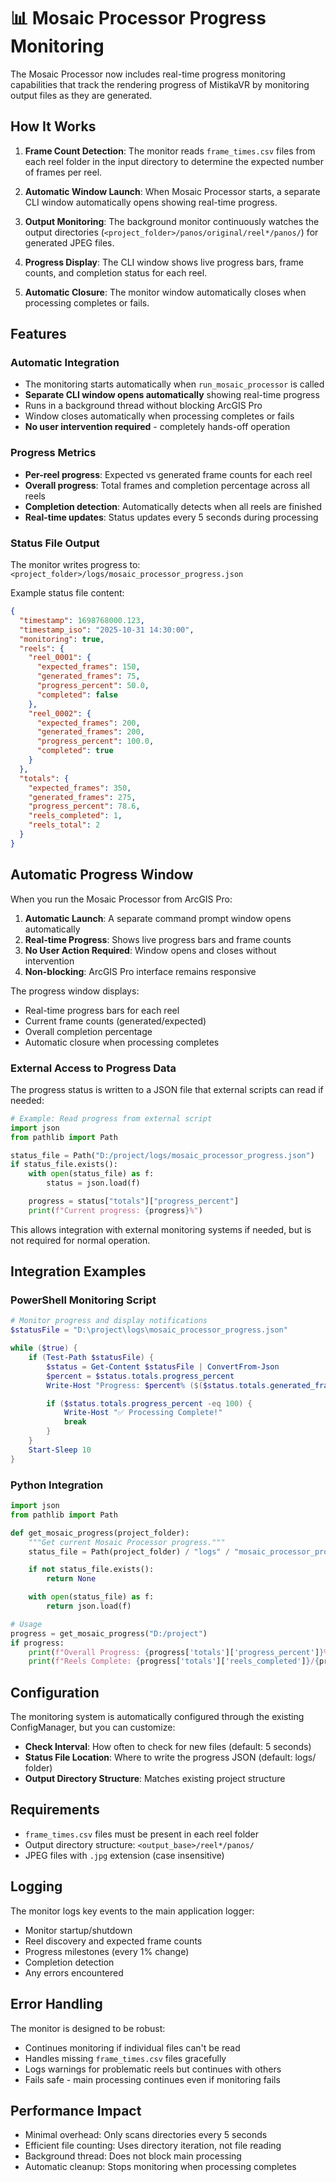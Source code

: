 # 📊 Mosaic Processor Progress Monitoring

The Mosaic Processor now includes real-time progress monitoring capabilities that track the rendering progress of MistikaVR by monitoring output files as they are generated.

## How It Works

1. **Frame Count Detection**: The monitor reads `frame_times.csv` files from each reel folder in the input directory to determine the expected number of frames per reel.

2. **Automatic Window Launch**: When Mosaic Processor starts, a separate CLI window automatically opens showing real-time progress.

3. **Output Monitoring**: The background monitor continuously watches the output directories (`<project_folder>/panos/original/reel*/panos/`) for generated JPEG files.

4. **Progress Display**: The CLI window shows live progress bars, frame counts, and completion status for each reel.

5. **Automatic Closure**: The monitor window automatically closes when processing completes or fails.

## Features

### Automatic Integration
- The monitoring starts automatically when `run_mosaic_processor` is called
- **Separate CLI window opens automatically** showing real-time progress
- Runs in a background thread without blocking ArcGIS Pro
- Window closes automatically when processing completes or fails
- **No user intervention required** - completely hands-off operation

### Progress Metrics
- **Per-reel progress**: Expected vs generated frame counts for each reel
- **Overall progress**: Total frames and completion percentage across all reels
- **Completion detection**: Automatically detects when all reels are finished
- **Real-time updates**: Status updates every 5 seconds during processing

### Status File Output
The monitor writes progress to: `<project_folder>/logs/mosaic_processor_progress.json`

Example status file content:
```json
{
  "timestamp": 1698768000.123,
  "timestamp_iso": "2025-10-31 14:30:00",
  "monitoring": true,
  "reels": {
    "reel_0001": {
      "expected_frames": 150,
      "generated_frames": 75,
      "progress_percent": 50.0,
      "completed": false
    },
    "reel_0002": {
      "expected_frames": 200,
      "generated_frames": 200,
      "progress_percent": 100.0,
      "completed": true
    }
  },
  "totals": {
    "expected_frames": 350,
    "generated_frames": 275,
    "progress_percent": 78.6,
    "reels_completed": 1,
    "reels_total": 2
  }
}
```

## Automatic Progress Window

When you run the Mosaic Processor from ArcGIS Pro:

1. **Automatic Launch**: A separate command prompt window opens automatically
2. **Real-time Progress**: Shows live progress bars and frame counts
3. **No User Action Required**: Window opens and closes without intervention
4. **Non-blocking**: ArcGIS Pro interface remains responsive

The progress window displays:
- Real-time progress bars for each reel
- Current frame counts (generated/expected)
- Overall completion percentage
- Automatic closure when processing completes

### External Access to Progress Data

The progress status is written to a JSON file that external scripts can read if needed:

```python
# Example: Read progress from external script
import json
from pathlib import Path

status_file = Path("D:/project/logs/mosaic_processor_progress.json")
if status_file.exists():
    with open(status_file) as f:
        status = json.load(f)

    progress = status["totals"]["progress_percent"]
    print(f"Current progress: {progress}%")
```

This allows integration with external monitoring systems if needed, but is not required for normal operation.

## Integration Examples

### PowerShell Monitoring Script
```powershell
# Monitor progress and display notifications
$statusFile = "D:\project\logs\mosaic_processor_progress.json"

while ($true) {
    if (Test-Path $statusFile) {
        $status = Get-Content $statusFile | ConvertFrom-Json
        $percent = $status.totals.progress_percent
        Write-Host "Progress: $percent% ($($status.totals.generated_frames)/$($status.totals.expected_frames) frames)"

        if ($status.totals.progress_percent -eq 100) {
            Write-Host "✅ Processing Complete!"
            break
        }
    }
    Start-Sleep 10
}
```

### Python Integration
```python
import json
from pathlib import Path

def get_mosaic_progress(project_folder):
    """Get current Mosaic Processor progress."""
    status_file = Path(project_folder) / "logs" / "mosaic_processor_progress.json"

    if not status_file.exists():
        return None

    with open(status_file) as f:
        return json.load(f)

# Usage
progress = get_mosaic_progress("D:/project")
if progress:
    print(f"Overall Progress: {progress['totals']['progress_percent']}%")
    print(f"Reels Complete: {progress['totals']['reels_completed']}/{progress['totals']['reels_total']}")
```

## Configuration

The monitoring system is automatically configured through the existing ConfigManager, but you can customize:

- **Check Interval**: How often to check for new files (default: 5 seconds)
- **Status File Location**: Where to write the progress JSON (default: logs/ folder)
- **Output Directory Structure**: Matches existing project structure

## Requirements

- `frame_times.csv` files must be present in each reel folder
- Output directory structure: `<output_base>/reel*/panos/`
- JPEG files with `.jpg` extension (case insensitive)

## Logging

The monitor logs key events to the main application logger:
- Monitor startup/shutdown
- Reel discovery and expected frame counts
- Progress milestones (every 1% change)
- Completion detection
- Any errors encountered

## Error Handling

The monitor is designed to be robust:
- Continues monitoring if individual files can't be read
- Handles missing `frame_times.csv` files gracefully
- Logs warnings for problematic reels but continues with others
- Fails safe - main processing continues even if monitoring fails

## Performance Impact

- Minimal overhead: Only scans directories every 5 seconds
- Efficient file counting: Uses directory iteration, not file reading
- Background thread: Does not block main processing
- Automatic cleanup: Stops monitoring when processing completes
